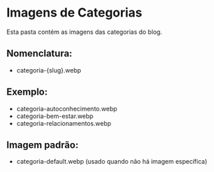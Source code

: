 # Imagens de Categorias

Esta pasta contém as imagens das categorias do blog.

## Nomenclatura:
- categoria-{slug}.webp

## Exemplo:
- categoria-autoconhecimento.webp
- categoria-bem-estar.webp
- categoria-relacionamentos.webp

## Imagem padrão:
- categoria-default.webp (usado quando não há imagem específica)
